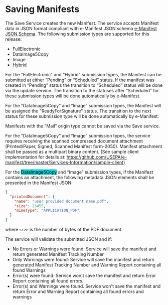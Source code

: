 # Saving Manifests

The Save Service creates the new Manifest. The service accepts Manifest data in JSON format compliant with e-Manifest
JSON
schema [e-Manifest JSON Schema](https://github.com/USEPA/e-manifest/blob/master/Services-Information/Schema/emanifest.json).
The following submission types are supported for this release:

- FullElectronic
- DataImage5Copy
- Image
- Hybrid

For the “FullElectronic” and “Hybrid” submission types, the Manifest can be submitted at either “Pending” or “Scheduled”
status. If the manifest was created in “Pending” status the transition to “Scheduled” status will be done via the update
service. The transition to the statuses after “Scheduled” for these submission types will be done automatically by
e-Manifest.

For the “DataImage5Copy” and “Image” submission types, the Manifest will be assigned the "ReadyForSignature" status. The
transition to the next status for these submission type will be done automatically by e-Manifest.

Manifests with the “Mail” origin type cannot be saved via the Save service.

For the “DataImage5Copy” and “Image” submission types, the service requires receiving the scanned compressed document
attachment (Printed/Paper, Signed, Scanned Manifest form-2050). Manifest attachment shall be passed as a multipart
binary content. (See sample client implementation for details
at: https://github.com/USEPA/e-manifest/tree/master/Services-Information/sample-client)

For the <mark style="background: #00ced1!important">DataImage5Copy</mark> and “Image” submission types, if the
Manifest contains an attachment, the
following metadata
JSON elements shall be presented in the Manifest JSON:

```json
{
  "printedDocument": {
    "name": "user provided document name.pdf",
    "size": 23455,
    "mimeType": "APPLICATION_PDF"
  }
}
```

where `size` is the number of bytes of the PDF document.

The service will validate the submitted JSON and if:

- No Errors or Warnings were found: Service will save the manifest and return generated Manifest Tracking Number
- Only Warnings were found: Service will save the manifest and return generated Manifest Tracking Number and Warning
  Report containing all found Warnings
- Error(s) were found: Service won't save the manifest and return Error Report containing all found errors.
- Error(s) and Warnings were found. Service won't save the manifest and return Error and Warning Report containing all
  found errors and warnings

